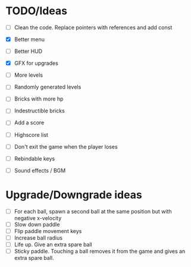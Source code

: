 # TODO/Ideas

- [ ] Clean the code. Replace pointers with references and add const
- [x] Better menu
- [ ] Better HUD
- [x] GFX for upgrades
- [ ] More levels
- [ ] Randomly generated levels
- [ ] Bricks with more hp
- [ ] Indestructible bricks
- [ ] Add a score
- [ ] Highscore list
- [ ] Don't exit the game when the player loses
- [ ] Rebindable keys
- [ ] Sound effects / BGM


# Upgrade/Downgrade ideas

- [ ] For each ball, spawn a second ball at the same position but with negative x-velocity
- [ ] Slow down paddle
- [ ] Flip paddle movement keys
- [ ] Increase ball radius
- [ ] Life up. Give an extra spare ball
- [ ] Sticky paddle. Touching a ball removes it from the game and gives an extra spare ball.
